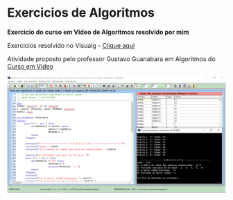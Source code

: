 # Exercicios de Algoritmos

**Exercicio do curso em Video de Algoritmos resolvido por mim**

Exercicios resolvido no Visualg - <a href="https://visualg3.com.br/baixar-o-visualg3-0/" target="_blank"> Clique aqui </a>

Atividade proposto pelo professor Gustavo Guanabara em Algoritmos do <a href="https://www.cursoemvideo.com/cursos/" target="_blank"> Curso em Video </a>


![preview](./.image/visua.png)

